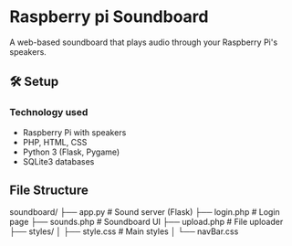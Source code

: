# Raspberry pi Soundboard

A web-based soundboard that plays audio through your Raspberry Pi's speakers. 

## 🛠️ Setup

### Technology used
- Raspberry Pi with speakers
- PHP, HTML, CSS
- Python 3 (Flask, Pygame)
- SQLite3 databases

## File Structure

soundboard/
├── app.py                 # Sound server (Flask)
├── login.php              # Login page
├── sounds.php             # Soundboard UI
├── upload.php             # File uploader
├── styles/
│   ├── style.css          # Main styles
│   └── navBar.css
